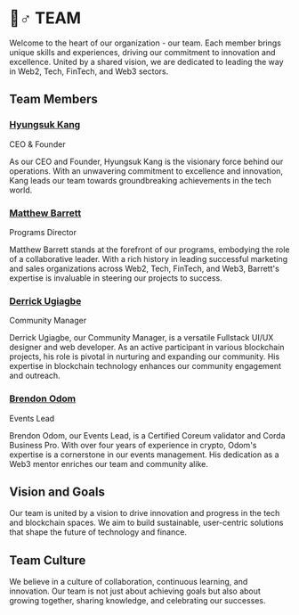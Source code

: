 # 👷♂ TEAM

Welcome to the heart of our organization - our team. Each member brings unique skills and experiences, driving our commitment to innovation and excellence. United by a shared vision, we are dedicated to leading the way in Web2, Tech, FinTech, and Web3 sectors.

## Team Members

### [Hyungsuk Kang](https://www.linkedin.com/in/hyungsukkang/)&#x20;

CEO & Founder&#x20;

As our CEO and Founder, Hyungsuk Kang is the visionary force behind our operations. With an unwavering commitment to excellence and innovation, Kang leads our team towards groundbreaking achievements in the tech world.

### [Matthew Barrett](https://www.linkedin.com/in/matthewtbarrett/\))

Programs Director&#x20;

Matthew Barrett stands at the forefront of our programs, embodying the role of a collaborative leader. With a rich history in leading successful marketing and sales organizations across Web2, Tech, FinTech, and Web3, Barrett's expertise is invaluable in steering our projects to success.

### [Derrick Ugiagbe](https://www.linkedin.com/in/derrickug/)&#x20;

Community Manager&#x20;

Derrick Ugiagbe, our Community Manager, is a versatile Fullstack UI/UX designer and web developer. As an active participant in various blockchain projects, his role is pivotal in nurturing and expanding our community. His expertise in blockchain technology enhances our community engagement and outreach.

### [Brendon Odom](https://www.linkedin.com/in/brendon-odom-b1557512a/) &#x20;

Events Lead&#x20;

Brendon Odom, our Events Lead, is a Certified Coreum validator and Corda Business Pro. With over four years of experience in crypto, Odom's expertise is a cornerstone in our events management. His dedication as a Web3 mentor enriches our team and community alike.

## Vision and Goals

Our team is united by a vision to drive innovation and progress in the tech and blockchain spaces. We aim to build sustainable, user-centric solutions that shape the future of technology and finance.

## Team Culture&#x20;

We believe in a culture of collaboration, continuous learning, and innovation. Our team is not just about achieving goals but also about growing together, sharing knowledge, and celebrating our successes.
